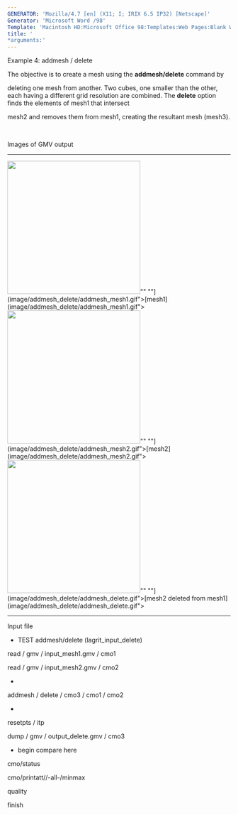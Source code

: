```yaml
---
GENERATOR: 'Mozilla/4.7 [en] (X11; I; IRIX 6.5 IP32) [Netscape]'
Generator: 'Microsoft Word /98'
Template: 'Macintosh HD:Microsoft Office 98:Templates:Web Pages:Blank Web Page'
title: '
*arguments:'
---
```


 Example 4: addmesh / delete

  The objective is to create a mesh using the **addmesh/delete**
  command by

  deleting one mesh from another.
  Two cubes, one smaller than the other, each having a different grid
  resolution are combined. The **delete** option finds the elements of
  mesh1 that intersect

  mesh2 and removes them from mesh1, creating the resultant mesh
  (mesh3).

  

 Images of GMV output

   ------------------------------------------------------------------------------------------------------------------------------------------------------------------ ------------------------------------------------------------------------------------------------------------------------------------------------------------------ ----------------------------------------------------------------------------------------------------------------------------------------------------------------------------------------
   <img height="300" width="300" src="https://lanl.github.io/LaGriT/assets/images/addmesh_delete/addmesh_mesh1_tn.gif">"" ""](image/addmesh_delete/addmesh_mesh1.gif">[mesh1](image/addmesh_delete/addmesh_mesh1.gif">   <img height="300" width="300" src="https://lanl.github.io/LaGriT/assets/images/addmesh_delete/addmesh_mesh2_tn.gif">"" ""](image/addmesh_delete/addmesh_mesh2.gif">[mesh2](image/addmesh_delete/addmesh_mesh2.gif">   <img height="300" width="300" src="https://lanl.github.io/LaGriT/assets/images/addmesh_delete/addmesh_delete_tn.gif">"" ""](image/addmesh_delete/addmesh_delete.gif">[mesh2 deleted from mesh1](image/addmesh_delete/addmesh_delete.gif">
   ------------------------------------------------------------------------------------------------------------------------------------------------------------------ ------------------------------------------------------------------------------------------------------------------------------------------------------------------ ----------------------------------------------------------------------------------------------------------------------------------------------------------------------------------------

 Input file

 
* TEST addmesh/delete (lagrit\_input\_delete)

 read / gmv / input\_mesh1.gmv / cmo1

 read / gmv / input\_mesh2.gmv / cmo2

 
*

 addmesh / delete / cmo3 / cmo1 / cmo2

 
*

 resetpts / itp

 dump / gmv / output\_delete.gmv / cmo3

 
* begin compare here

 cmo/status

 cmo/printatt//-all-/minmax

 quality

 finish

